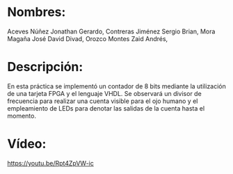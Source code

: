 # Nombres: 
Aceves Núñez Jonathan Gerardo,
Contreras Jiménez Sergio Brian,
Mora Magaña José David Divad,
Orozco Montes Zaid Andrés,

# Descripción:
En esta práctica se implementó un contador de 8 bits mediante la utilización de una tarjeta FPGA y el lenguaje VHDL. 
Se observará un divisor de frecuencia para realizar una cuenta visible para el ojo humano y el empleamiento de LEDs para
denotar las salidas de la cuenta hasta el momento. 

# Vídeo:
https://youtu.be/Rpt4ZpVW-ic

